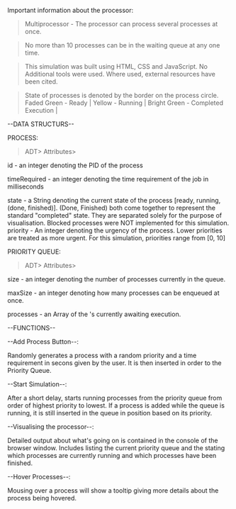Important information about the processor:
> Multiprocessor - The processor can process several processes at once. 

> No more than 10 processes can be in the waiting queue at any one time. 

> This simulation was built using HTML, CSS and JavaScript. No Additional tools were used. Where used, external resources have been cited. 

> State of processes is denoted by the border on the process circle. 
>	Faded Green - Ready |
>	Yellow - Running |
>	Bright Green - Completed Execution |

--DATA STRUCTURS--

PROCESS:

>ADT>
>Attributes>
    
id - an integer denoting the PID of the process

timeRequired - an integer denoting the time requirement of the job in milliseconds

state - a String denoting the current state of the process [ready, running, (done, finished)].  (Done, Finished) both come together to represent the standard "completed" state. They are separated solely for the purpose of visualisation. Blocked processes were NOT implemented for this  simulation. 
priority - An integer denoting the urgency of the process. Lower priorities are treated as more urgent. For this simulation, priorities range from [0, 10]

PRIORITY QUEUE:

>ADT>
>Attributes>
    
size - an integer denoting the number of processes currently in the queue.

maxSize - an integer denoting how many processes can be enqueued at once.

processes - an Array of the <Process>'s currently awaiting execution.
    
--FUNCTIONS--

--Add Process Button--:

Randomly generates a process with a random priority and a time requirement in secons given by the user. It is then inserted in order to the Priority Queue.

--Start Simulation--:

After a short delay, starts running processes from the priority queue from order of highest priority to lowest. If a process is added while the queue is running, it is still inserted in the queue in position based on its priority.

--Visualising the processor--:

Detailed output about what's going on is contained in the console of the browser window. Includes listing the current priority queue and the stating which processes are currently running and which processes have been finished. 

--Hover Processes--:

Mousing over a process will show a tooltip giving more details about the process being hovered.
